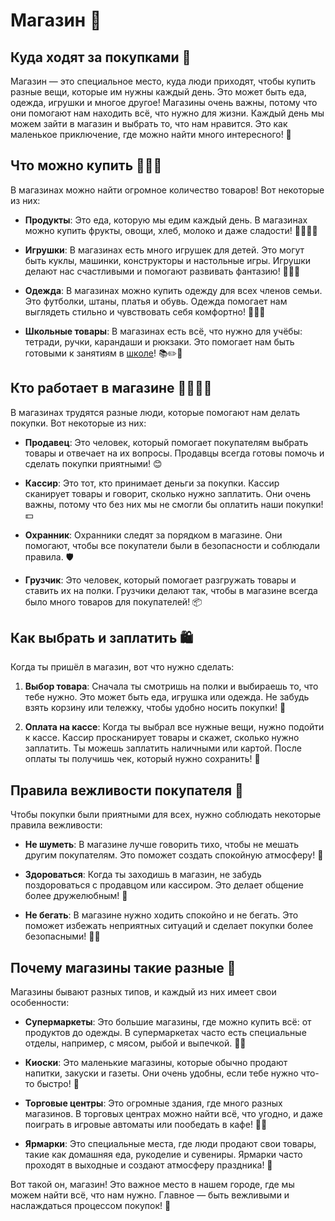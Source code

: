 # Магазин 🛒

## Куда ходят за покупками 🏬
Магазин — это специальное место, куда люди приходят, чтобы купить разные вещи, которые им нужны каждый день. Это может быть еда, одежда, игрушки и многое другое! Магазины очень важны, потому что они помогают нам находить всё, что нужно для жизни. Каждый день мы можем зайти в магазин и выбрать то, что нам нравится. Это как маленькое приключение, где можно найти много интересного! 🌟

## Что можно купить 🍏🧸👕
В магазинах можно найти огромное количество товаров! Вот некоторые из них:

- **Продукты**: Это еда, которую мы едим каждый день. В магазинах можно купить фрукты, овощи, хлеб, молоко и даже сладости! 🍎🥦🍞🍫

- **Игрушки**: В магазинах есть много игрушек для детей. Это могут быть куклы, машинки, конструкторы и настольные игры. Игрушки делают нас счастливыми и помогают развивать фантазию! 🧸🚗🎲

- **Одежда**: В магазинах можно купить одежду для всех членов семьи. Это футболки, штаны, платья и обувь. Одежда помогает нам выглядеть стильно и чувствовать себя комфортно! 👗👖👟

- **Школьные товары**: В магазинах есть всё, что нужно для учёбы: тетради, ручки, карандаши и рюкзаки. Это помогает нам быть готовыми к занятиям в [школе](school.md)! 📚✏️🎒

## Кто работает в магазине 👩‍💼👮‍♂️
В магазинах трудятся разные люди, которые помогают нам делать покупки. Вот некоторые из них:

- **Продавец**: Это человек, который помогает покупателям выбрать товары и отвечает на их вопросы. Продавцы всегда готовы помочь и сделать покупки приятными! 😊

- **Кассир**: Это тот, кто принимает деньги за покупки. Кассир сканирует товары и говорит, сколько нужно заплатить. Они очень важны, потому что без них мы не смогли бы оплатить наши покупки! 💵

- **Охранник**: Охранники следят за порядком в магазине. Они помогают, чтобы все покупатели были в безопасности и соблюдали правила. 🛡️

- **Грузчик**: Это человек, который помогает разгружать товары и ставить их на полки. Грузчики делают так, чтобы в магазине всегда было много товаров для покупателей! 📦

## Как выбрать и заплатить 🛍️
Когда ты пришёл в магазин, вот что нужно сделать:

1. **Выбор товара**: Сначала ты смотришь на полки и выбираешь то, что тебе нужно. Это может быть еда, игрушка или одежда. Не забудь взять корзину или тележку, чтобы удобно носить покупки! 🛒

2. **Оплата на кассе**: Когда ты выбрал все нужные вещи, нужно подойти к кассе. Кассир просканирует товары и скажет, сколько нужно заплатить. Ты можешь заплатить наличными или картой. После оплаты ты получишь чек, который нужно сохранить! 🧾

## Правила вежливости покупателя 🙏
Чтобы покупки были приятными для всех, нужно соблюдать некоторые правила вежливости:

- **Не шуметь**: В магазине лучше говорить тихо, чтобы не мешать другим покупателям. Это поможет создать спокойную атмосферу! 🤫

- **Здороваться**: Когда ты заходишь в магазин, не забудь поздороваться с продавцом или кассиром. Это делает общение более дружелюбным! 👋

- **Не бегать**: В магазине нужно ходить спокойно и не бегать. Это поможет избежать неприятных ситуаций и сделает покупки более безопасными! 🚶‍♂️

## Почему магазины такие разные 🏪
Магазины бывают разных типов, и каждый из них имеет свои особенности:

- **Супермаркеты**: Это большие магазины, где можно купить всё: от продуктов до одежды. В супермаркетах часто есть специальные отделы, например, с мясом, рыбой и выпечкой. 🥩🍞

- **Киоски**: Это маленькие магазины, которые обычно продают напитки, закуски и газеты. Они очень удобны, если тебе нужно что-то быстро! 🥤

- **Торговые центры**: Это огромные здания, где много разных магазинов. В торговых центрах можно найти всё, что угодно, и даже поиграть в игровые автоматы или пообедать в кафе! 🏬🍔

- **Ярмарки**: Это специальные места, где люди продают свои товары, такие как домашняя еда, рукоделие и сувениры. Ярмарки часто проходят в выходные и создают атмосферу праздника! 🎉

Вот такой он, магазин! Это важное место в нашем городе, где мы можем найти всё, что нам нужно. Главное — быть вежливыми и наслаждаться процессом покупок! 🌈